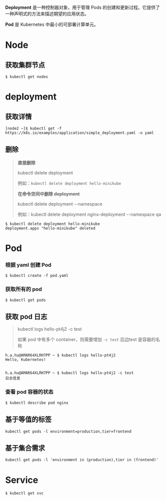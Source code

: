 **Deployment** 是一种控制器对象，用于管理 Pods 的创建和更新过程。它提供了一种声明式的方法来描述期望的应用状态。

**Pod** 是 Kubernetes 中最小的可部署计算单元。





# Node

## 获取集群节点

~~~shell
$ kubectl get nodes
~~~





# deployment

## 获取详情

~~~shell
[node2 ~]$ kubectl get -f https://k8s.io/examples/application/simple_deployment.yaml -o yaml
~~~



## 删除

> **直接删除**
>
> kubectl delete deployment <deployment-name>
>
> 例如：`kubectl delete deployment hello-minikube`
>
> **在命令空间中删除 deployment**
>
> kubectl delete deployment <deployment-name> --namespace <namespace-name>
>
> 例如：kubectl delete deployment nginx-deployment --namespace qa



~~~shell
$ kubectl delete deployment hello-minikube
deployment.apps "hello-minikube" deleted
~~~





# Pod

### 根据 yaml 创建 Pod

~~~shell
$ kubectl create -f pod.yaml
~~~







### 获取所有的 pod

~~~shell
$ kubectl get pods
~~~



## 获取 pod 日志

> kubectl logs hello-pt4j2 -c test
>
> 如果 pod 中有多个 container，则需要增加 `-c test` 后边test 是容器的名称

~~~shell
h.a.hu@AMAR64XLRH7PP ~ $ kubectl logs hello-pt4j2
Hello, Kubernetes!


h.a.hu@AMAR64XLRH7PP ~ $ kubectl logs hello-pt4j2 -c test
日志信息
~~~



### 查看 pod 容器的状态

~~~shell
$ kubectl describe pod nginx
~~~







## 基于等值的标签

~~~shell
kubectl get pods -l environment=production,tier=frontend
~~~



## 基于集合需求

```shell
kubectl get pods -l 'environment in (production),tier in (frontend)'
```





# Service

~~~shell
$ kubectl get svc
~~~



















